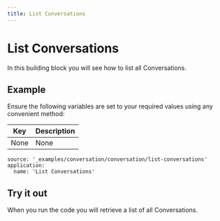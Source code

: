 ```yaml
---
title: List Conversations
---
```


# List Conversations

In this building block you will see how to list all Conversations.

## Example

Ensure the following variables are set to your required values using any convenient method:

Key | Description
-- | --
None | None

```building_blocks
source: '_examples/conversation/conversation/list-conversations'
application:
  name: 'List Conversations'
```

## Try it out

When you run the code you will retrieve a list of all Conversations.

